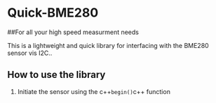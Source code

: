 # Quick-BME280
##For all your high speed measurment needs

This is a lightweight and quick library for interfacing with the BME280 sensor vis I2C..

## How to use the library

1. Initiate the sensor using the c++``` begin() ```c++ function